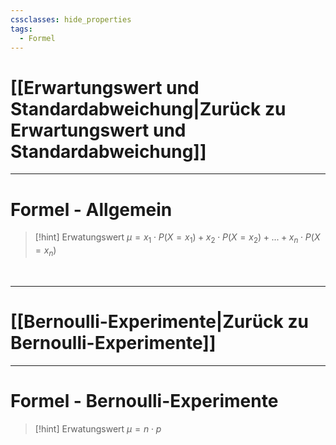 ```yaml
---
cssclasses: hide_properties
tags:
  - Formel
---
```


# [[Erwartungswert und Standardabweichung|Zurück zu Erwartungswert und Standardabweichung]]

___
# Formel - Allgemein

>[!hint] Erwatungswert
>$\mu = x_{1}\cdot P(X=x_1)+x_{2}\cdot P(X=x_2)+...+x_{n}\cdot P(X=x_n)$

<br>

___
# [[Bernoulli-Experimente|Zurück zu Bernoulli-Experimente]]

___

# Formel - Bernoulli-Experimente

>[!hint] Erwatungswert
>$\mu = n \cdot p$
